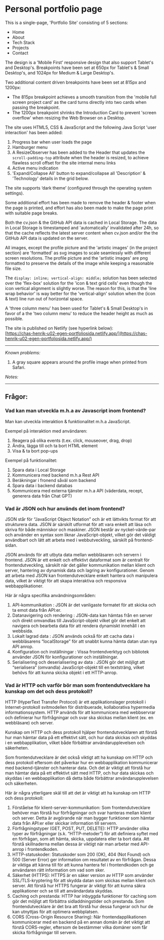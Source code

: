 # Personal portfolio page

This is a single-page, 'Portfolio Site' consisting of 5 sections:
- Home
- About
- Tech Stack
- Projects
- Contact

The design is a 'Mobile First' responsive design that also support Tablet's and Desktop's. Breakpoints have been set at 650px for Tablet's & Small Desktop's, and 1024px for Medium & Large Desktop's.  
  
Two additional content driven breakpoints have been set at 815px and 1200px:  
- The 815px breakpoint achieves a smooth transition from the 'mobile full screen project card' as the card turns directly into two cards when passing the breakpoint.  
- The 1200px breakpoint shrinks the Introduction Card to prevent 'screen overflow' when resizing the Web Browser on a Desktop.  
  
The site uses HTML5, CSS & JavaScript and the following Java Script 'user interaction' has been added:
1. Progress bar when user loads the page
2. Hamburger menu
3. A ResizeObserver has been added to the Header that updates the `scroll-padding-top` attribute when the header is resized, to achieve flawless scroll offset for the site internal menu links
4. Active menu indication
5. 'Expand/Collapse All' button to expand/collapse all 'Description' & 'Technology' details in the grid below.
  
  
The site supports ‘dark theme’ (configured through the operating system settings).  
  
Some additional effort has been made to remove the header & footer when the page is printed, and effort has also been made to make the page print with suitable page breaks.  
  
Both the cv.json & the GitHub API data is cached in Local Storage. The data in Local Storage is timestamped and 'automatically' invalidated after 24h, so that the cache reflects the latest server content when cv.json and/or the the GitHub API data is updated on the server.
  
All images, except the profile picture and the 'artistic images' (in the project section) are 'formatted' as svg images to scale seamlessly with different screen resolutions. The profile picture and the 'artistic images' are png formatted to preserve the details of the image while keeping a reasonable file size.   
  
The `display: inline; vertical-align: middle;` solution has been selected over the 'flex-box' solution for the 'icon & text grid cells' even though the icon vertical alignment is slightly worse. The reason for this, is that the 'line wrap behavior' is way better for the 'vertical-align' solution when the (icon & text) line run out of horizontal space.
  
A 'three column menu' has been used for Tablet's & Small Desktop's in favor of a the 'two column menu' to reduce the header height as much as possible.
  
The site is published on Netlify (see hyperlink below):  
[https://chas-henrik-u02-egen-portfoliosida.netlify.app/](https://chas-henrik-u02-egen-portfoliosida.netlify.app/)
  
***
*Known problems:*
1. A gray square appears around the profile image when printed from Safari.

*Notes:*

***

## Frågor:

### Vad kan man utveckla m.h.a av Javascript inom frontend?
Man kan utveckla interaktion & funktionalitet m.h.a JavaScript.  

Exempel på interaktion med användaren:
1. Reagera på olika events (t.ex. click, mouseover, drag, drop)
2. Ändra, lägga till och ta bort HTML element
3. Visa & ta bort pop-ups

Exempel på funktionalitet:
1. Spara data i Local Storage
2. Kommunicera med backend m.h.a Rest API
3. Beräkningar i fronend såväl som backend
4. Spara data i backend databas
5. Kommunicera med externa tjänster m.h.a API (väderdata, recept, generera data från Chat GPT)
  
  
### Vad är JSON och hur används det inom frontend?

JSON står för “JavaScript Object Notation” och är ett lättvikts format för att strukturera data. JSON är särskilt utformat för att vara enkelt att läsa och skriva för både människor och maskiner. JSON består av nyckel-värde-par och använder en syntax som liknar JavaScript-objekt, vilket gör det väldigt användbart och lätt att arbeta med i webbutveckling, särskilt på frontend-sidan.  
  
JSON används för att utbyta data mellan webbläsaren och servern i frontend.
JSON är ett enkelt och effektivt dataformat som är centralt för frontendutveckling, särskilt när det gäller kommunikation mellan klient och server, hantering av dynamisk data och lagring av konfigurationer. Genom att arbeta med JSON kan frontendutvecklare enkelt hantera och manipulera data, vilket är viktigt för att skapa interaktiva och responsiva webbapplikationer.

Här är några specifika användningsområden:
1. API-kommunikation :  JSON är det vanligaste formatet för att skicka och ta emot data från API:er. 
2. Datanavigering och rendering :  JSON-data kan hämtas från en server och direkt omvandlas till JavaScript-objekt vilket gör det enkelt att navigera och bearbeta data för att rendera dynamiskt innehåll i en webbsida.
3. Lokalt lagrad data : JSON används också för att cacha data i webbläsarens “localStorage” för att snabbt kunna hämta datan utan nya API anrop.
4. Konfiguration och inställningar : Vissa frontendverktyg och bibliotek använder JSON för konfigurationer och inställningar. 
5. Serialisering och deserialisering av data : JSON gör det möjligt att “serialisera” (omvandla) JavaScript-objekt till en textsträng, vilket behövs för att kunna skicka objekt i ett HTTP-anrop.
  
### Vad är HTTP och varför bör man som frontendutvecklare ha kunskap om det och dess protokoll?

HTTP (HyperText Transfer Protocol) är ett applikationslager protokoll i Internet-protokoll svitmodellen för distribuerade, kollaborativa hypermedia informationssystem. HTTP används för att kommunicera med webbservrar och definierar hur förfrågningar och svar ska skickas mellan klient (ex. en webbläsare) och server.

Kunskap om HTTP och dess protokoll hjälper frontendutvecklaren att förstå hur man hämtar data på ett effektivt sätt, och hur data skickas och skyddas i en webbapplikation, vilket både förbättrar användarupplevelsen och säkerheten.

Som frontendutvecklare är det också viktigt att ha kunskap om HTTP och dess protokoll eftersom det påverkar hur en webbapplikation kommunicerar med backend-tjänster och hanterar data. Och det är viktigt att förstå hur man hämtar data på ett effektivt sätt med HTTP, och hur data skickas och skyddas i en webbapplikation då detta både förbättrar användarupplevelsen och säkerheten.

Här är några ytterligare skäl till att det är viktigt att ha kunskap om HTTP och dess protokoll:
1. Förståelse för klient-server-kommunikation: Som frontendutvecklare behöver man förstå hur förfrågningar och svar hanteras mellan klient och server. Detta är avgörande när man bygger funktioner som hämtar data från API:er eller skickar information till servern.
2. Förfrågningstyper (GET, POST, PUT, DELETE): HTTP använder olika typer av förfrågningar (s.k. “HTTP-metoder”) för att definiera syftet med en förfrågan, som att hämta, skicka, uppdatera eller ta bort data. Att förstå skillnaderna mellan dessa är viktigt när man arbetar med API-anrop i frontendkoden.
3. HTTP-statuskoder: Statuskoder som 200 (OK), 404 (Not Found) och 500 (Server Error) ger information om resultatet av en förfrågan. Dessa är viktiga att känna till för att kunna hantera fel i frontendkoden och ge användaren rätt information om vad som sker.
4. Säkerhet (HTTPS): HTTPS är en säker version av HTTP som använder SSL/TLS-kryptering för att skydda datan som skickas mellan klient och server. Att förstå hur HTTPS fungerar är viktigt för att kunna säkra applikationer och se till att användardata skyddas.
5. Caching och prestanda: HTTP har inbyggda funktioner för caching som gör det möjligt att förbättra sidladdningstider och prestanda. Som frontendutvecklare är det bra att förstå hur dessa fungerar och hur de kan utnyttjas för att optimera webbplatsen.
6. CORS (Cross-Origin Resource Sharing): När frontendapplikationen kommunicerar med en backend på en annan domän är det viktigt att förstå CORS-regler, eftersom de bestämmer vilka domäner som får skicka förfrågningar till servern.

